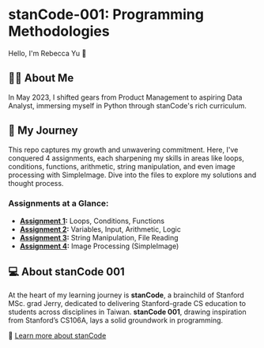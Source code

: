 # stanCode-001: Programming Methodologies
Hello, I'm Rebecca Yu 👋

## 👩‍💻 About Me
In May 2023, I shifted gears from Product Management to aspiring Data Analyst, immersing myself in Python through stanCode's rich curriculum.

## 💛 My Journey
This repo captures my growth and unwavering commitment. Here, I've conquered 4 assignments, each sharpening my skills in areas like loops, conditions, functions, arithmetic, string manipulation, and even image processing with SimpleImage. Dive into the files to explore my solutions and thought process.

### Assignments at a Glance:
- **[Assignment 1](https://github.com/BeckaYu/stanCode-SC001/tree/19611fb542cb46ab6702157f5f0c7d215a317625/SC001_Assignment1):** Loops, Conditions, Functions
- **[Assignment 2](https://github.com/BeckaYu/stanCode-SC001/tree/19611fb542cb46ab6702157f5f0c7d215a317625/SC001_Assignment2):** Variables, Input, Arithmetic, Logic
- **[Assignment 3](https://github.com/BeckaYu/stanCode-SC001/tree/19611fb542cb46ab6702157f5f0c7d215a317625/SC001_Assignment3):** String Manipulation, File Reading
- **[Assignment 4](https://github.com/BeckaYu/stanCode-SC001/tree/19611fb542cb46ab6702157f5f0c7d215a317625/SC001_Assignment4):** Image Processing (SimpleImage)

## 💻 About stanCode 001
At the heart of my learning journey is **stanCode**, a brainchild of Stanford MSc. grad Jerry, dedicated to delivering Stanford-grade CS education to students across disciplines in Taiwan. **stanCode 001**, drawing inspiration from Stanford’s CS106A, lays a solid groundwork in programming.

🔗 [Learn more about stanCode](https://stancode.tw/)

